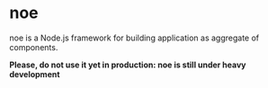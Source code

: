 # noe
noe is a Node.js framework for building application as aggregate of components.

**Please, do not use it yet in production: noe is still under heavy development**
